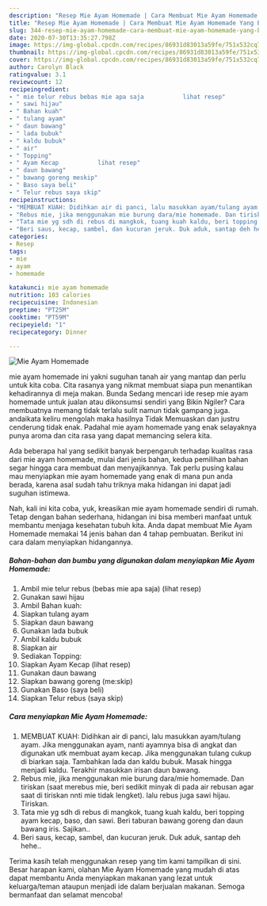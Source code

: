 ```yaml
---
description: "Resep Mie Ayam Homemade | Cara Membuat Mie Ayam Homemade Yang Bisa Manjain Lidah"
title: "Resep Mie Ayam Homemade | Cara Membuat Mie Ayam Homemade Yang Bisa Manjain Lidah"
slug: 344-resep-mie-ayam-homemade-cara-membuat-mie-ayam-homemade-yang-bisa-manjain-lidah
date: 2020-07-30T13:35:27.798Z
image: https://img-global.cpcdn.com/recipes/86931d83013a59fe/751x532cq70/mie-ayam-homemade-foto-resep-utama.jpg
thumbnail: https://img-global.cpcdn.com/recipes/86931d83013a59fe/751x532cq70/mie-ayam-homemade-foto-resep-utama.jpg
cover: https://img-global.cpcdn.com/recipes/86931d83013a59fe/751x532cq70/mie-ayam-homemade-foto-resep-utama.jpg
author: Carolyn Black
ratingvalue: 3.1
reviewcount: 12
recipeingredient:
- " mie telur rebus bebas mie apa saja           lihat resep"
- " sawi hijau"
- " Bahan kuah"
- " tulang ayam"
- " daun bawang"
- " lada bubuk"
- " kaldu bubuk"
- " air"
- " Topping"
- " Ayam Kecap           lihat resep"
- " daun bawang"
- " bawang goreng meskip"
- " Baso saya beli"
- " Telur rebus saya skip"
recipeinstructions:
- "MEMBUAT KUAH: Didihkan air di panci, lalu masukkan ayam/tulang ayam. Jika menggunakan ayam, nanti ayamnya bisa di angkat dan digunakan utk membuat ayam kecap. Jika menggunakan tulang cukup di biarkan saja. Tambahkan lada dan kaldu bubuk. Masak hingga menjadi kaldu. Terakhir masukkan irisan daun bawang."
- "Rebus mie, jika menggunakan mie burung dara/mie homemade. Dan tiriskan (saat merebus mie, beri sedikit minyak di pada air rebusan agar saat di tiriskan nnti mie tidak lengket). lalu rebus juga sawi hijau. Tiriskan."
- "Tata mie yg sdh di rebus di mangkok, tuang kuah kaldu, beri topping ayam kecap, baso, dan sawi. Beri taburan bawang goreng dan daun bawang iris. Sajikan.."
- "Beri saus, kecap, sambel, dan kucuran jeruk. Duk aduk, santap deh hehe.."
categories:
- Resep
tags:
- mie
- ayam
- homemade

katakunci: mie ayam homemade 
nutrition: 103 calories
recipecuisine: Indonesian
preptime: "PT25M"
cooktime: "PT59M"
recipeyield: "1"
recipecategory: Dinner

---
```



![Mie Ayam Homemade](https://img-global.cpcdn.com/recipes/86931d83013a59fe/751x532cq70/mie-ayam-homemade-foto-resep-utama.jpg)


mie ayam homemade ini yakni suguhan tanah air yang mantap dan perlu untuk kita coba. Cita rasanya yang nikmat membuat siapa pun menantikan kehadirannya di meja makan.
Bunda Sedang mencari ide resep mie ayam homemade untuk jualan atau dikonsumsi sendiri yang Bikin Ngiler? Cara membuatnya memang tidak terlalu sulit namun tidak gampang juga. andaikata keliru mengolah maka hasilnya Tidak Memuaskan dan justru cenderung tidak enak. Padahal mie ayam homemade yang enak selayaknya punya aroma dan cita rasa yang dapat memancing selera kita.



Ada beberapa hal yang sedikit banyak berpengaruh terhadap kualitas rasa dari mie ayam homemade, mulai dari jenis bahan, kedua pemilihan bahan segar hingga cara membuat dan menyajikannya. Tak perlu pusing kalau mau menyiapkan mie ayam homemade yang enak di mana pun anda berada, karena asal sudah tahu triknya maka hidangan ini dapat jadi suguhan istimewa.


Nah, kali ini kita coba, yuk, kreasikan mie ayam homemade sendiri di rumah. Tetap dengan bahan sederhana, hidangan ini bisa memberi manfaat untuk membantu menjaga kesehatan tubuh kita. Anda dapat membuat Mie Ayam Homemade memakai 14 jenis bahan dan 4 tahap pembuatan. Berikut ini cara dalam menyiapkan hidangannya.

<!--inarticleads1-->

##### Bahan-bahan dan bumbu yang digunakan dalam menyiapkan Mie Ayam Homemade:

1. Ambil  mie telur rebus (bebas mie apa saja)           (lihat resep)
1. Gunakan  sawi hijau
1. Ambil  Bahan kuah:
1. Siapkan  tulang ayam
1. Siapkan  daun bawang
1. Gunakan  lada bubuk
1. Ambil  kaldu bubuk
1. Siapkan  air
1. Sediakan  Topping:
1. Siapkan  Ayam Kecap           (lihat resep)
1. Gunakan  daun bawang
1. Siapkan  bawang goreng (me:skip)
1. Gunakan  Baso (saya beli)
1. Siapkan  Telur rebus (saya skip)




<!--inarticleads2-->

##### Cara menyiapkan Mie Ayam Homemade:

1. MEMBUAT KUAH: Didihkan air di panci, lalu masukkan ayam/tulang ayam. Jika menggunakan ayam, nanti ayamnya bisa di angkat dan digunakan utk membuat ayam kecap. Jika menggunakan tulang cukup di biarkan saja. Tambahkan lada dan kaldu bubuk. Masak hingga menjadi kaldu. Terakhir masukkan irisan daun bawang.
1. Rebus mie, jika menggunakan mie burung dara/mie homemade. Dan tiriskan (saat merebus mie, beri sedikit minyak di pada air rebusan agar saat di tiriskan nnti mie tidak lengket). lalu rebus juga sawi hijau. Tiriskan.
1. Tata mie yg sdh di rebus di mangkok, tuang kuah kaldu, beri topping ayam kecap, baso, dan sawi. Beri taburan bawang goreng dan daun bawang iris. Sajikan..
1. Beri saus, kecap, sambel, dan kucuran jeruk. Duk aduk, santap deh hehe..




Terima kasih telah menggunakan resep yang tim kami tampilkan di sini. Besar harapan kami, olahan Mie Ayam Homemade yang mudah di atas dapat membantu Anda menyiapkan makanan yang lezat untuk keluarga/teman ataupun menjadi ide dalam berjualan makanan. Semoga bermanfaat dan selamat mencoba!
